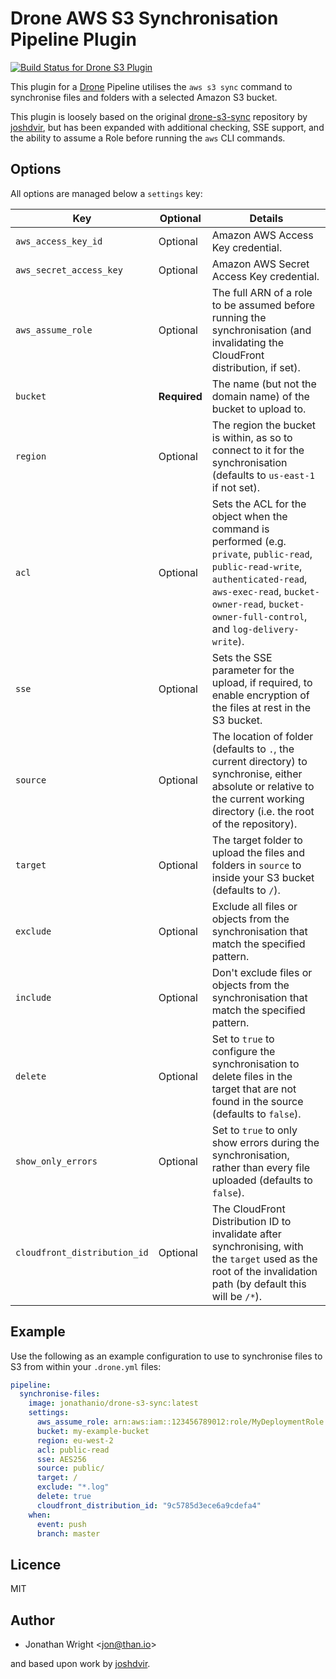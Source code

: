 # Drone AWS S3 Synchronisation Pipeline Plugin

[![Build Status for Drone S3 Plugin](https://drone.nwk.io/api/badges/jonathanio/drone-s3-plugin/status.svg "Build Status")](https://drone.nwk.io/jonathanio/drone-s3-plugin)

This plugin for a [Drone](https://drone.io) Pipeline utilises the `aws s3 sync`
command to synchronise files and folders with a selected Amazon S3 bucket.

This plugin is loosely based on the original
[drone-s3-sync](https://github.com/joshdvir/drone-s3-sync) repository by
[joshdvir](https://github.com/joshdvir), but has been expanded with additional
checking, SSE support, and the ability to assume a Role before running the `aws`
CLI commands.

## Options

All options are managed below a `settings` key:

| Key | Optional | Details |
| --- | -------- | ------- |
| `aws_access_key_id` | Optional | Amazon AWS Access Key credential. |
| `aws_secret_access_key` | Optional | Amazon AWS Secret Access Key credential. |
| `aws_assume_role` | Optional | The full ARN of a role to be assumed before running the synchronisation (and invalidating the CloudFront distribution, if set). |
| `bucket` | **Required** | The name (but not the domain name) of the bucket to upload to. |
| `region` | Optional | The region the bucket is within, as so to connect to it for the synchronisation (defaults to `us-east-1` if not set). |
| `acl` | Optional | Sets the ACL for the object when the command is performed (e.g. `private`, `public-read`, `public-read-write`, `authenticated-read`, `aws-exec-read`, `bucket-owner-read`, `bucket-owner-full-control`, and `log-delivery-write`). |
| `sse` | Optional | Sets the SSE parameter for the upload, if required, to enable encryption of the files at rest in the S3 bucket. |
| `source` | Optional | The location of folder (defaults to `.`, the current directory) to synchronise, either absolute or relative to the current working directory (i.e. the root of the repository). |
| `target` | Optional | The target folder to upload the files and folders in `source` to inside your S3 bucket (defaults to `/`). |
| `exclude` | Optional | Exclude all files or objects from the synchronisation that match the specified pattern. |
| `include` | Optional | Don't exclude files or objects from the synchronisation that match the specified pattern. |
| `delete` | Optional | Set to `true` to configure the synchronisation to delete files in the target that are not found in the source (defaults to `false`). |
| `show_only_errors` | Optional | Set to `true` to only show errors during the synchronisation, rather than every file uploaded (defaults to `false`). |
| `cloudfront_distribution_id` | Optional | The CloudFront Distribution ID to invalidate after synchronising, with the `target` used as the root of the invalidation path (by default this will be `/*`). |

## Example

Use the following as an example configuration to use to synchronise files to S3
from within your `.drone.yml` files:

```yaml
pipeline:
  synchronise-files:
    image: jonathanio/drone-s3-sync:latest
    settings:
      aws_assume_role: arn:aws:iam::123456789012:role/MyDeploymentRole
      bucket: my-example-bucket
      region: eu-west-2
      acl: public-read
      sse: AES256
      source: public/
      target: /
      exclude: "*.log"
      delete: true
      cloudfront_distribution_id: "9c5785d3ece6a9cdefa4"
    when:
      event: push
      branch: master
```

## Licence

MIT

## Author

* Jonathan Wright <<jon@than.io>>

and based upon work by [joshdvir](https://github.com/joshdvir).
